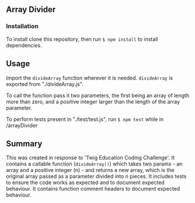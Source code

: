 ## Array Divider

### Installation

To install clone this repository, then run `$ npm install` to install dependencies. 

## Usage

Import the `divideArray` function wherever it is needed. `divideArray` is exported from "./divideArray.js". 

To call the function pass it two parameters, the first being an array of length more than zero, and a positive integer larger than the length of the array parameter. 

To perform tests present in "./test/test.js", run `$ npm test` while in /arrayDivider

## Summary

This was created in response to 'Twig Education Coding Challenge'. It contains a callable function (`divideArray()`) which takes two params - an array and a positive integer (n) - and returns a new array, which is the original array passed as a parameter divided into n pieces. It includes tests to ensure the code works as expected and to document expected behaviour. It contains function comment headers to document expected behaviour. 
